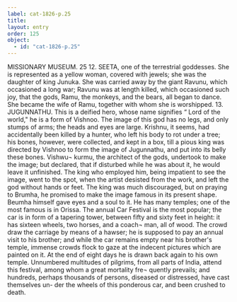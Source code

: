 ```yaml
---
label: cat-1826-p.25
title: 
layout: entry
order: 125
object:
  - id: "cat-1826-p.25"
---
```


MISSIONARY MUSEUM.
25
12. SEETA, one of the terrestrial goddesses.
She is represented as a yellow woman, covered with jewels;
she was the daughter of king Junuka. She was carried
away by the giant Ravunu, which occasioned a long war;
Ravunu was at length killed, which occasioned such joy,
that the gods, Ramu, the monkeys, and the bears, all
began to dance. She became the wife of Ramu, together
with whom she is worshipped.
13. JUGUNNATHU.
This is a deified hero, whose name signifies “ Lord of the
world," he is a form of Vishnoo. The image of this god
has no legs, and only stumps of arms; the heads and eyes
are large. Krishnu, it seems, had accidentally been killed
by a hunter, who left his body to rot under a tree; his
bones, however, were collected, and kept in a box, till a
pious king was directed by Vishnoo to form the image of
Jugunnathu, and put into its belly these bones. Vishwu¬
kurmu, the architect of the gods, undertook to make the
image; but declared, that if disturbed while he was
about it, he would leave it unfinished. The king who
employed him, being impatient to see the image, went to
the spot, when the artist desisted from the work, and
left the god without hands or feet. The king was much
discouraged, but on praying to Brumha, he promised to
make the image famous in its present shape. Beumha
himself gave eyes and a soul to it. He has many temples;
one of the most famous is in Orissa.
The annual Car Festival is the most popular; the car is in
form of a tapering tower, between fifty and sixty feet
in height: it has sixteen wheels, two horses, and a coach¬
man, all of wood. The crowd draw the carriage by
means of a hawser; he is supposed to pay an annual visit
to his brother; and while the car remains empty near his
brother's temple, immense crowds flock to gaze at the
indecent pictures which are painted on it. At the end
of eight days he is drawn back again to his own temple.
Unnumbered multitudes of pilgrims, from all parts of India,
attend this festival, among whom a great mortality fre¬
quently prevails; and hundreds, perhaps thousands of
persons, diseased or distressed, have cast themselves un-
der the wheels of this ponderous car, and been crushed
to death.